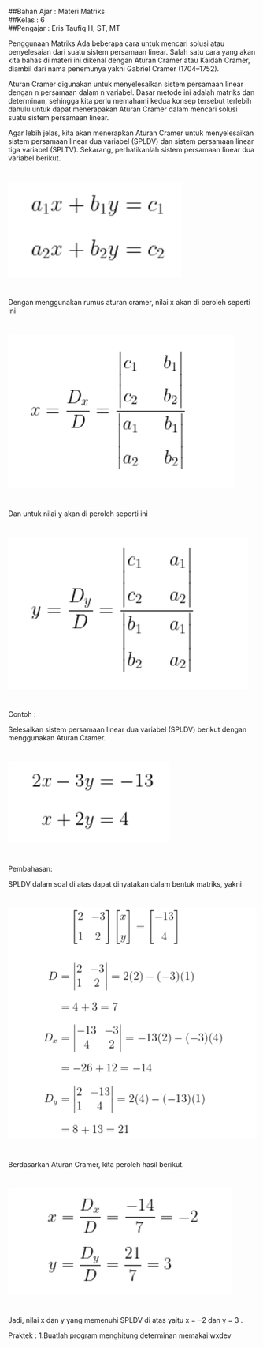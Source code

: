##Bahan Ajar : Materi Matriks <br />
##Kelas : 6 <br />
##Pengajar : Eris Taufiq H, ST, MT <br />

Penggunaan Matriks
Ada beberapa cara untuk mencari solusi atau penyelesaian dari suatu sistem persamaan linear. Salah satu cara yang akan kita bahas di materi ini dikenal dengan Aturan Cramer atau Kaidah Cramer, diambil dari nama penemunya yakni Gabriel Cramer (1704–1752).

Aturan Cramer digunakan untuk menyelesaikan sistem persamaan linear dengan n persamaan dalam n variabel. Dasar metode ini adalah matriks dan determinan, sehingga kita perlu memahami kedua konsep tersebut terlebih dahulu untuk dapat menerapakan Aturan Cramer dalam mencari solusi suatu sistem persamaan linear.

Agar lebih jelas, kita akan menerapkan Aturan Cramer untuk menyelesaikan sistem persamaan linear dua variabel (SPLDV) dan sistem persamaan linear tiga variabel (SPLTV). Sekarang, perhatikanlah sistem persamaan linear dua variabel berikut.

#

![Alt text](image.png)

#

Dengan menggunakan rumus aturan cramer, nilai x akan di peroleh seperti ini

#

![Alt text](image-1.png)

#

Dan untuk nilai y akan di peroleh seperti ini

#

![Alt text](image-2.png)

#

Contoh :

Selesaikan sistem persamaan linear dua variabel (SPLDV) berikut dengan menggunakan Aturan Cramer.

#

![Alt text](image-3.png)

#

Pembahasan:

SPLDV dalam soal di atas dapat dinyatakan dalam bentuk matriks, yakni

#

![Alt text](image-5.png)

#

Berdasarkan Aturan Cramer, kita peroleh hasil berikut.

#

![Alt text](image-6.png)

#

Jadi, nilai x dan y yang memenuhi SPLDV di atas yaitu
x = −2 dan y = 3
.

Praktek :
1.Buatlah program menghitung determinan memakai wxdev
